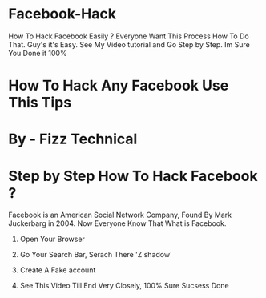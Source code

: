 # Facebook-Hack
How To Hack Facebook Easily ? Everyone Want This Process How To Do That.
Guy's it's Easy. See My Video tutorial and Go Step by Step. Im Sure You Done it 100%
# How To Hack Any Facebook Use This Tips
# By - Fizz Technical


# Step by Step How To Hack Facebook ?

Facebook is an American Social Network Company, Found By Mark Juckerbarg in 2004. Now Everyone Know That What is Facebook.

1. Open Your Browser

2. Go Your Search Bar, Serach There 'Z shadow'

3. Create A Fake account

4. See This Video Till End Very Closely, 100% Sure Sucsess Done
